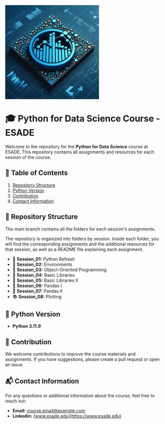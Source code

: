 <img src="course_logo.png" alt="Python for Data Science" width="300"/>

# 🎓 Python for Data Science Course - ESADE

Welcome to the repository for the **Python for Data Science** course at ESADE. This repository contains all assignments and resources for each session of the course.

## 📖 Table of Contents
1. [Repository Structure](#-repository-structure)
2. [Python Version](#-python-version)
3. [Contribution](#-contribution)
4. [Contact Information](#-contact-information)

## 📁 Repository Structure

The main branch contains all the folders for each session's assignments.

The repository is organized into folders by session. Inside each folder, you will find the corresponding assignments and the additional resources for that session, as well as a README file explaining each assignment.

- 📘 **Session_01:** Python Refresh
- 📗 **Session_02:** Environments
- 📕 **Session_03:** Object-Oriented Programming
- 📙 **Session_04:** Basic Libraries
- 📓 **Session_05:** Basic Libraries II
- 📒 **Session_06:** Pandas I
- 📔 **Session_07:** Pandas II
- 📚 **Session_08:** Plotting

## 🐍 Python Version
- **Python 3.11.9**

## 🤝 Contribution
We welcome contributions to improve the course materials and assignments. If you have suggestions, please create a pull request or open an issue.

## 📬 Contact Information
For any questions or additional information about the course, feel free to reach out:

- **Email:** [course.email@example.com](mailto:course.email@example.com)
- **Linkedin:** [www.esade.edu](https://www.esade.edu)

